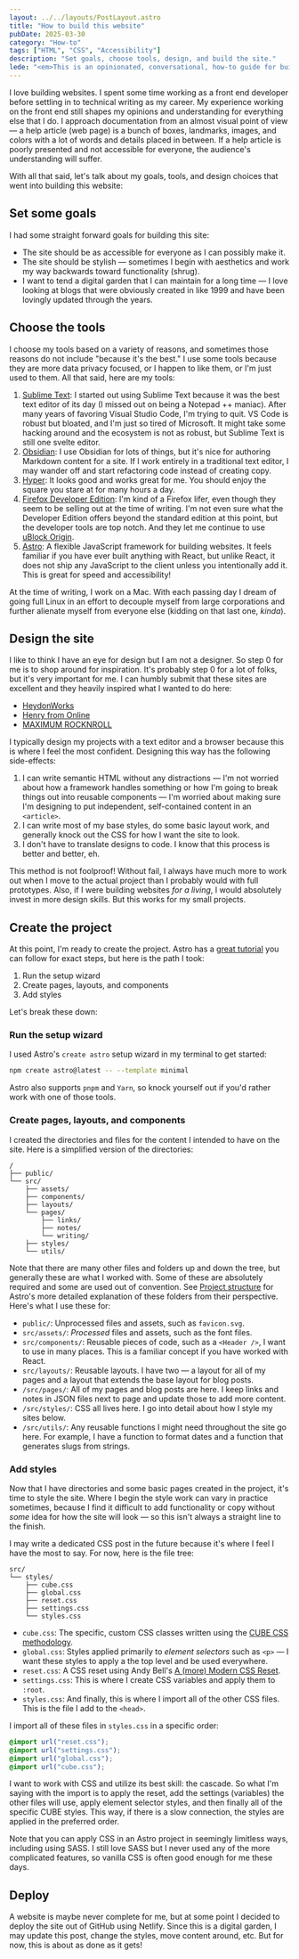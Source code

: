 ```yaml
---
layout: ../../layouts/PostLayout.astro
title: "How to build this website"
pubDate: 2025-03-30
category: "How-to"
tags: ["HTML", "CSS", "Accessibility"]
description: "Set goals, choose tools, design, and build the site."
lede: "<em>This is an opinionated, conversational, how-to guide for building this website. You're more than welcome to disagree with any of this — my ideas were influenced by experiences that may not overlap with yours!</em>"
---
```


I love building websites. I spent some time working as a front end developer before settling in to technical writing as my career. My experience working on the front end still shapes my opinions and understanding for everything else that I do. I approach documentation from an almost visual point of view — a help article (web page) is a bunch of boxes, landmarks, images, and colors with a lot of words and details placed in between. If a help article is poorly presented and not accessible for everyone, the audience's understanding will suffer.

With all that said, let's talk about my goals, tools, and design choices that went into building this website:

## Set some goals

I had some straight forward goals for building this site:

- The site should be as accessible for everyone as I can possibly make it.
- The site should be stylish — sometimes I begin with aesthetics and work my way backwards toward functionality (shrug).
- I want to tend a digital garden that I can maintain for a long time — I love looking at blogs that were obviously created in like 1999 and have been lovingly updated through the years.

## Choose the tools

I choose my tools based on a variety of reasons, and sometimes those reasons do not include "because it's the best." I use some tools because they are more data privacy focused, or I happen to like them, or I'm just used to them. All that said, here are my tools:

1. [Sublime Text](https://www.sublimetext.com/): I started out using Sublime Text because it was the best text editor of its day (I missed out on being a Notepad ++ maniac). After many years of favoring Visual Studio Code, I'm trying to quit. VS Code is robust but bloated, and I'm just so tired of Microsoft. It might take some hacking around and the ecosystem is not as robust, but Sublime Text is still one svelte editor.
2. [Obsidian](https://obsidian.md/): I use Obsidian for lots of things, but it's nice for authoring Markdown content for a site. If I work entirely in a traditional text editor, I may wander off and start refactoring code instead of creating copy.
3. [Hyper](https://hyper.is/): It looks good and works great for me. You should enjoy the square you stare at for many hours a day.
4. [Firefox Developer Edition](https://www.mozilla.org/en-US/firefox/developer/): I'm kind of a Firefox lifer, even though they seem to be selling out at the time of writing. I'm not even sure what the Developer Edition offers beyond the standard edition at this point, but the developer tools are top notch. And they let me continue to use [uBlock Origin](https://ublockorigin.com/).
5. [Astro](https://www.astro.build/): A flexible JavaScript framework for building websites. It feels familiar if you have ever built anything with React, but unlike React, it does not ship any JavaScript to the client unless you intentionally add it. This is great for speed and accessibility!

At the time of writing, I work on a Mac. With each passing day I dream of going full Linux in an effort to decouple myself from large corporations and further alienate myself from everyone else (kidding on that last one, _kinda_).

## Design the site

I like to think I have an eye for design but I am not a designer. So step 0 for me is to shop around for inspiration. It's probably step 0 for a lot of folks, but it's very important for me. I can humbly submit that these sites are excellent and they heavily inspired what I wanted to do here:

- [HeydonWorks](https://heydonworks.com/)
- [Henry from Online](https://henry.codes/)
- [MAXIMUM ROCKNROLL](https://www.maximumrocknroll.com/)

I typically design my projects with a text editor and a browser because this is where I feel the most confident. Designing this way has the following side-effects:

1. I can write semantic HTML without any distractions — I'm not worried about how a framework handles something or how I'm going to break things out into reusable components — I'm worried about making sure I'm designing to put independent, self-contained content in an <code>&lt;article&gt;</code>.
2. I can write most of my base styles, do some basic layout work, and generally knock out the CSS for how I want the site to look.
3. I don't have to translate designs to code. I know that this process is better and better, eh.

This method is not foolproof! Without fail, I always have much more to work out when I move to the actual project than I probably would with full prototypes. Also, if I were building websites _for a living_, I would absolutely invest in more design skills. But this works for my small projects.

## Create the project

At this point, I'm ready to create the project. Astro has a [great tutorial](https://docs.astro.build/en/tutorial/0-introduction/) you can follow for exact steps, but here is the path I took:

1. Run the setup wizard
2. Create pages, layouts, and components
3. Add styles

Let's break these down:

### Run the setup wizard

I used Astro's <code>create astro</code> setup wizard in my terminal to get started:

```bash
npm create astro@latest -- --template minimal
```

Astro also supports <code>pnpm</code> and <code>Yarn</code>, so knock yourself out if you'd rather work with one of those tools.

### Create pages, layouts, and components

I created the directories and files for the content I intended to have on the site. Here is a simplified version of the directories:

```plaintext
/
├── public/
└── src/
    ├── assets/
    ├── components/
    ├── layouts/
    └── pages/
        ├── links/
        ├── notes/
        └── writing/
    ├── styles/
    └── utils/
```

Note that there are many other files and folders up and down the tree, but generally these are what I worked with. Some of these are absolutely required and some are used out of convention. See [Project structure](https://docs.astro.build/en/basics/project-structure/) for Astro's more detailed explanation of these folders from their perspective. Here's what I use these for:

- <code>public/</code>: Unprocessed files and assets, such as <code>favicon.svg</code>.
- <code>src/assets/</code>: _Processed_ files and assets, such as the font files.
- <code>src/components/</code>: Reusable pieces of code, such as a <code>&lt;Header /&gt;</code>, I want to use in many places. This is a familiar concept if you have worked with React.
- <code>src/layouts/</code>: Reusable layouts. I have two — a layout for all of my pages and a layout that extends the base layout for blog posts.
- <code>/src/pages/</code>: All of my pages and blog posts are here. I keep links and notes in JSON files next to page and update those to add more content.
- <code>/src/styles/</code>: CSS all lives here. I go into detail about how I style my sites below.
- <code>/src/utils/</code>: Any reusable functions I might need throughout the site go here. For example, I have a function to format dates and a function that generates slugs from strings.

### Add styles

Now that I have directories and some basic pages created in the project, it's time to style the site. Where I begin the style work can vary in practice sometimes, because I find it difficult to add functionality or copy without _some_ idea for how the site will look — so this isn't always a straight line to the finish.

I may write a dedicated CSS post in the future because it's where I feel I have the most to say. For now, here is the file tree:

```plaintext
src/
└── styles/
    ├── cube.css
    ├── global.css
    ├── reset.css
    ├── settings.css
    └── styles.css
```

- <code>cube.css</code>: The specific, custom CSS classes written using the [CUBE CSS methodology](https://cube.fyi/).
- <code>global.css</code>: Styles applied primarily to _element selectors_ such as <code>&lt;p&gt;</code> — I want these styles to apply a the top level and be used everywhere.
- <code>reset.css</code>: A CSS reset using Andy Bell's [A (more) Modern CSS Reset](https://piccalil.li/blog/a-more-modern-css-reset/).
- <code>settings.css</code>: This is where I create CSS variables and apply them to <code>:root</code>.
- <code>styles.css</code>: And finally, this is where I import all of the other CSS files. This is the file I add to the <code>&lt;head&gt;</code>.

I import all of these files in <code>styles.css</code> in a specific order:

```css
@import url("reset.css");
@import url("settings.css");
@import url("global.css");
@import url("cube.css");
```

I want to work with CSS and utilize its best skill: the cascade. So what I'm saying with the import is to apply the reset, add the settings (variables) the other files will use, apply element selector styles, and then finally all of the specific CUBE styles. This way, if there is a slow connection, the styles are applied in the preferred order.

Note that you can apply CSS in an Astro project in seemingly limitless ways, including using SASS. I still love SASS but I never used any of the more complicated features, so vanilla CSS is often good enough for me these days.

## Deploy

A website is maybe never complete for me, but at some point I decided to deploy the site out of GitHub using Netlify. Since this is a digital garden, I may update this post, change the styles, move content around, etc. But for now, this is about as done as it gets!
